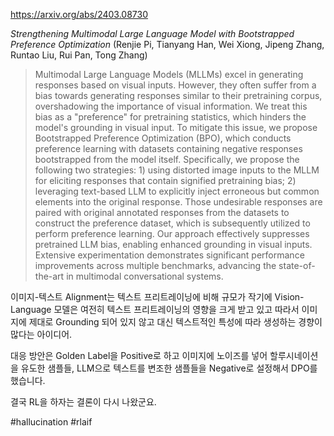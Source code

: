 https://arxiv.org/abs/2403.08730

*Strengthening Multimodal Large Language Model with Bootstrapped Preference Optimization* (Renjie Pi, Tianyang Han, Wei Xiong, Jipeng Zhang, Runtao Liu, Rui Pan, Tong Zhang)

> Multimodal Large Language Models (MLLMs) excel in generating responses based on visual inputs. However, they often suffer from a bias towards generating responses similar to their pretraining corpus, overshadowing the importance of visual information. We treat this bias as a "preference" for pretraining statistics, which hinders the model's grounding in visual input. To mitigate this issue, we propose Bootstrapped Preference Optimization (BPO), which conducts preference learning with datasets containing negative responses bootstrapped from the model itself. Specifically, we propose the following two strategies: 1) using distorted image inputs to the MLLM for eliciting responses that contain signified pretraining bias; 2) leveraging text-based LLM to explicitly inject erroneous but common elements into the original response. Those undesirable responses are paired with original annotated responses from the datasets to construct the preference dataset, which is subsequently utilized to perform preference learning. Our approach effectively suppresses pretrained LLM bias, enabling enhanced grounding in visual inputs. Extensive experimentation demonstrates significant performance improvements across multiple benchmarks, advancing the state-of-the-art in multimodal conversational systems.

이미지-텍스트 Alignment는 텍스트 프리트레이닝에 비해 규모가 작기에 Vision-Language 모델은 여전히 텍스트 프리트레이닝의 영향을 크게 받고 있고 따라서 이미지에 제대로 Grounding 되어 있지 않고 대신 텍스트적인 특성에 따라 생성하는 경향이 많다는 아이디어.

대응 방안은 Golden Label을 Positive로 하고 이미지에 노이즈를 넣어 할루시네이션을 유도한 샘플들, LLM으로 텍스트를 변조한 샘플들을 Negative로 설정해서 DPO를 했습니다.

결국 RL을 하자는 결론이 다시 나왔군요.

#hallucination #rlaif